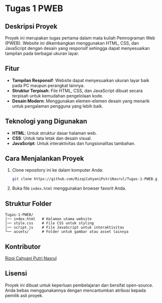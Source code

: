 # Tugas 1 PWEB

## Deskripsi Proyek
Proyek ini merupakan tugas pertama dalam mata kuliah Pemrograman Web (PWEB). Website ini dikembangkan menggunakan HTML, CSS, dan JavaScript dengan desain yang responsif sehingga dapat menyesuaikan tampilan pada berbagai ukuran layar.

## Fitur
- **Tampilan Responsif**: Website dapat menyesuaikan ukuran layar baik pada PC maupun perangkat lainnya.
- **Struktur Terpisah**: File HTML, CSS, dan JavaScript dibuat secara terpisah untuk kemudahan pengelolaan kode.
- **Desain Modern**: Menggunakan elemen-elemen desain yang menarik untuk pengalaman pengguna yang lebih baik.

## Teknologi yang Digunakan
- **HTML**: Untuk struktur dasar halaman web.
- **CSS**: Untuk tata letak dan desain visual.
- **JavaScript**: Untuk interaktivitas dan fungsionalitas tambahan.

## Cara Menjalankan Proyek
1. Clone repository ini ke dalam komputer Anda:
   ```sh
   git clone https://github.com/RizqiCahyaniPutriNasrul/Tugas-1-PWEB.git
   ```
2. Buka file `index.html` menggunakan browser favorit Anda.

## Struktur Folder
```
Tugas-1-PWEB/
│── index.html   # Halaman utama website
│── style.css    # File CSS untuk styling
│── script.js    # File JavaScript untuk interaktivitas
└── assets/      # Folder untuk gambar atau asset lainnya
```

## Kontributor
[Rizqi Cahyani Putri Nasrul](https://github.com/RizqiCahyaniPutriNasrul)

## Lisensi
Proyek ini dibuat untuk keperluan pembelajaran dan bersifat open-source. Anda bebas menggunakannya dengan mencantumkan atribusi kepada pemilik asli proyek.

